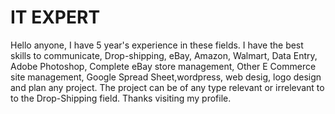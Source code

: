 # IT EXPERT
Hello anyone,  I have 5 year's experience in these fields. I have the best skills to communicate, Drop-shipping, eBay, Amazon, Walmart, Data Entry, Adobe Photoshop, Complete eBay store management, Other E Commerce site management, Google Spread Sheet,wordpress, web desig, logo design and plan any project. The project can be of any type relevant or irrelevant to to the Drop-Shipping field.   Thanks visiting my profile.
